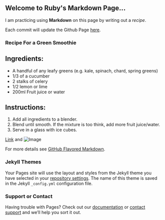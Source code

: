 ## Welcome to Ruby's Markdown Page...

I am practicing using **Markdown** on this page by writing out a _recipe_.

Each commit will update the Github Page [here](https://rubyspch.github.io/jekyll-demo/).

### Recipe For a Green Smoothie

## Ingredients:
- A handful of any leafy greens (e.g. kale, spinach, chard, spring greens)
- 1/3 of a cucumber
- 2 stalks of celery
- 1/2 lemon or lime
- 200ml Fruit juice or water

## Instructions:
1. Add all ingredients to a blender.
2. Blend until smooth. If the mixture is too think, add more fruit juice/water.
3. Serve in a glass with ice cubes.

[Link](url) and ![Image](src)

For more details see [GitHub Flavored Markdown](https://guides.github.com/features/mastering-markdown/).

### Jekyll Themes

Your Pages site will use the layout and styles from the Jekyll theme you have selected in your [repository settings](https://github.com/rubyspch/jekyll-demo/settings). The name of this theme is saved in the Jekyll `_config.yml` configuration file.

### Support or Contact

Having trouble with Pages? Check out our [documentation](https://docs.github.com/categories/github-pages-basics/) or [contact support](https://support.github.com/contact) and we’ll help you sort it out.
